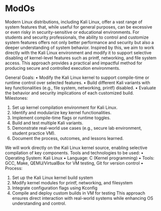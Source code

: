 # ModOs

Modern Linux distributions, including Kali Linux, offer a vast range of system features that, while useful for general purposes, can be excessive or even risky in security-sensitive or educational environments. For students and security professionals, the ability to control and customize system features offers not only better performance and security but also a deeper understanding of system behavior. Inspired by this, we aim to work directly with the Kali Linux environment and modify it to support selective disabling of kernel-level features such as printf, networking, and file system access. This approach provides a practical and impactful method for producing secure and controlled execution environments.


General Goals:
•	Modify the Kali Linux kernel to support compile-time or runtime control over selected features.
•	Build different Kali variants with key functionalities (e.g., file system, networking, printf) disabled.
•	Evaluate the behavior and security implications of each customized build.
Milestones:
1.	Set up kernel compilation environment for Kali Linux.
2.	Identify and modularize key kernel functionalities.
3.	Implement compile-time flags or runtime toggles.
4.	Build and test multiple Kali variants.
5.	Demonstrate real-world use cases (e.g., secure lab environment, student practice VM).
6.	Document the process, outcomes, and lessons learned.

We will work directly on the Kali Linux kernel source, enabling selective compilation of key components. Tools and technologies to be used:
•	Operating System: Kali Linux
•	Language: C (Kernel programming)
•	Tools: GCC, Make, QEMU/VirtualBox for VM testing, Git for version control
•	Process:
1.	Set up the Kali Linux kernel build system
2.	Modify kernel modules for printf, networking, and filesystem
3.	Integrate configuration flags using Kconfig
4.	Compile and deploy custom builds in VM for testing
This approach ensures direct interaction with real-world systems while enhancing OS understanding and control.
